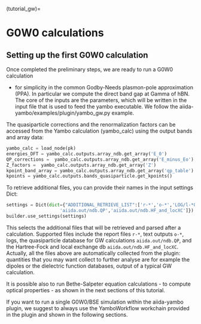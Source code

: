 (tutorial_gw)=

# G0W0 calculations

## Setting up the first G0W0 calculation

Once completed the preliminary steps, we are ready to run a G0W0 calculation 
- for simplicity in the common Godby-Needs plasmon-pole approximation (PPA).
In particular we compute the direct band gap at Gamma of hBN. 
The core of the inputs are the parameters, which will be written in the input file 
that is used to feed the yambo executable. We follow the aiida-yambo/examples/plugin/yambo_gw.py example.

The quasiparticle corrections and the renormalization factors can be accessed from the Yambo calculation (yambo_calc) using the output bands and array data:

```python
yambo_calc = load_node(pk)
energies_DFT = yambo_calc.outputs.array_ndb.get_array('E_0')
QP_corrections =  yambo_calc.outputs.array_ndb.get_array('E_minus_Eo')
Z_factors =  yambo_calc.outputs.array_ndb.get_array('Z')
kpoint_band_array = yambo_calc.outputs.array_ndb.get_array('qp_table')
kpoints = yambo_calc.outputs.bands_quasiparticle.get_kpoints()
```


To retrieve additional files, you can provide their names in the input settings Dict:

```python
settings = Dict(dict={"ADDITIONAL_RETRIEVE_LIST":['r-*','o-*','LOG/l-*01',
					'aiida.out/ndb.QP','aiida.out/ndb.HF_and_locXC']})
builder.use_settings(settings)
```

This selects the additional files that will  be retrieved and parsed after a calculation. Supported
files include the report files ``r-*``, text outputs ``o-*``, logs, the quasiparticle
database for GW calculations ``aiida.out/ndb.QP``, and the Hartree-Fock and local exchange
db ``aiida.out/ndb.HF_and_locXC``. Actually, all the files above are automatically collected from the plugin: quantities
that you may want collect to further analyse are for example the dipoles or the dielectric function databases, output of a typical GW
calculation.

It is possible also to run Bethe-Salpeter equation calculations - to compute optical properties - 
as shown in the next sections of this tutorial.

If you want to run a single G0W0/BSE simulation within the aiida-yambo plugin, we suggest to always use the YamboWorkflow workchain provided in
the plugin and shown in the following sections.
